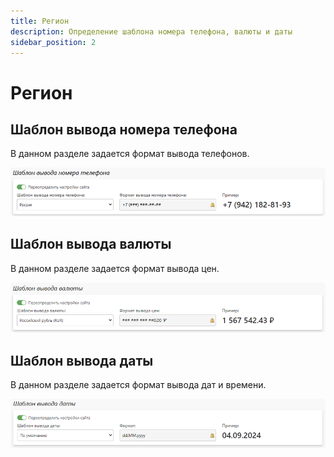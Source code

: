 ```yaml
---
title: Регион
description: Определение шаблона номера телефона, валюты и даты
sidebar_position: 2
---
```


# Регион

## Шаблон вывода номера телефона
В данном разделе задается формат вывода телефонов.

![](../_media/app/region-phone.png)

## Шаблон вывода валюты
В данном разделе задается формат вывода цен.

![](../_media/app/region-currency.png)

## Шаблон вывода даты
В данном разделе задается формат вывода дат и времени.

![](../_media/app/app07.png)